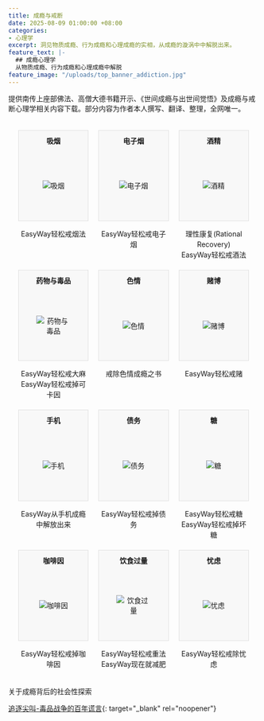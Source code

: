 ```yaml
---
title: 成瘾与戒断
date: 2025-08-09 01:00:00 +08:00
categories:
- 心理学
excerpt: 洞见物质成瘾、行为成瘾和心理成瘾的实相，从成瘾的漩涡中中解脱出来。
feature_text: |-
  ## 成瘾心理学
  从物质成瘾、行为成瘾和心理成瘾中解脱
feature_image: "/uploads/top_banner_addiction.jpg"
---
```


提供南传上座部佛法、高僧大德书籍开示、《世间成瘾与出世间觉悟》及成瘾与戒断心理学相关内容下载。部分内容为作者本人撰写、翻译、整理，全网唯一。

<style>
  .addiction-container {
    display: flex;
    flex-wrap: wrap;
    justify-content: center; /* Center items if the last row is not full */
    gap: 20px; /* Space between items */
    padding: 20px; /* Overall padding around the grid */
    box-sizing: border-box;
  }

  .addiction-category {
    display: flex;
    flex-direction: column;
    align-items: center; /* Center content horizontally within each item */
    text-align: center; /* Center text within the item */
    box-sizing: border-box; /* Include padding and border in the element's total width and height */
    /* Default for mobile: 2 items per row */
    flex: 0 0 calc(50% - 10px); /* 50% width minus half of the gap (20px / 2) for each side */
    max-width: 200px; /* Limit individual item width for better mobile layout */
  }

  /* Media query for PC screens (3 items per row) */
  @media (min-width: 768px) { /* You can adjust this breakpoint as needed */
    .addiction-category {
      flex: 0 0 calc(33.333% - 13.333px); /* 33.333% width minus (2/3 of 20px gap) for each side */
    }
  }

  .category-header {
    background-color: #f8f8f8; /* Light background */
    border: 1px solid #e0e0e0; /* Light border */
    padding: 10px 0; /* Vertical padding for the text */
    width: 100%; /* Take full width of the parent container */
    box-sizing: border-box;
    border-bottom: none; /* Remove bottom border to connect seamlessly with the image div */
  }

  .category-header strong {
    display: block; /* Ensure strong takes full width for proper centering */
  }

  .category-image {
    background-color: #f8f8f8; /* Same light background as the header */
    border: 1px solid #e0e0e0; /* Same light border as the header */
    border-top: none; /* Remove top border to connect seamlessly with the header div */
    width: 100%; /* Make the image container take full width of the parent */
    padding-bottom: 100%; /* Creates a square container (height = width) */
    position: relative; /* Allows absolute positioning of the image inside */
    box-sizing: border-box;
  }

  .category-image img {
    position: absolute; /* Position the image within the square container */
    top: 50%;
    left: 50%;
    transform: translate(-50%, -50%); /* Center the image precisely */
    max-width: 80%; /* Limit image size within the square container to provide internal "padding" */
    max-height: 80%; /* Limit image size within the square container */
    width: auto; /* Allow image to scale while maintaining aspect ratio */
    height: auto; /* Allow image to scale while maintaining aspect ratio */
    object-fit: contain; /* Ensures the entire image is visible within the bounds */
    display: block; /* Removes any extra space below the image */
  }

  .addiction-category p {
    margin-top: 15px; /* Space between the image/header block and the links below */
    margin-bottom: 0;
    padding: 0;
    line-height: 1.5; /* Improve readability of multiple links */
  }

  .addiction-category p a {
    text-decoration: none; /* Remove underline */
    color: inherit; /* Inherit text color from parent */
    display: block; /* Make each link a block element so they stack vertically */
  }
</style>
<div class="addiction-container">
  <div class="addiction-category">
    <div class="category-header">
      <strong>吸烟</strong>
    </div>
    <div class="category-image">
      <img src="/uploads/addiction_smoking.svg" alt="吸烟" />
    </div>
    <p>
      <a href="/%E5%BF%83%E7%90%86%E5%AD%A6/2025/08/09/easyway%E8%BD%BB%E6%9D%BE%E6%88%92%E7%83%9F%E6%B3%95/">EasyWay轻松戒烟法</a>
    </p>
  </div>
  <div class="addiction-category">
    <div class="category-header">
      <strong>电子烟</strong>
    </div>
    <div class="category-image">
      <img src="/uploads/addiction_smoking.svg" alt="电子烟" />
    </div>
    <p>
      <a href="/%E5%BF%83%E7%90%86%E5%AD%A6/2025/08/10/easyway%E8%BD%BB%E6%9D%BE%E6%88%92%E7%94%B5%E5%AD%90%E7%83%9F/">EasyWay轻松戒电子烟</a>
    </p>
  </div>
  <div class="addiction-category">
    <div class="category-header">
      <strong>酒精</strong>
    </div>
    <div class="category-image">
      <img src="/uploads/addiction_alcohol.svg" alt="酒精" />
    </div>
    <p>
      <a href="/%E5%BF%83%E7%90%86%E5%AD%A6/2025/08/09/%E7%90%86%E6%80%A7%E5%BA%B7%E5%A4%8D-rational-recovery/">理性康复(Rational Recovery)</a>
      <a href="/%E5%BF%83%E7%90%86%E5%AD%A6/2025/08/09/easyway%E8%BD%BB%E6%9D%BE%E6%88%92%E9%85%92%E6%B3%95/">EasyWay轻松戒酒法</a>
    </p>
  </div>
  <div class="addiction-category">
    <div class="category-header">
      <strong>药物与毒品</strong>
    </div>
    <div class="category-image">
      <img src="/uploads/addiction_drugs.svg" alt="药物与毒品" />
    </div>
    <p>
      <a href="/%E5%BF%83%E7%90%86%E5%AD%A6/2025/08/10/easyway%E8%BD%BB%E6%9D%BE%E6%88%92%E5%A4%A7%E9%BA%BB/">EasyWay轻松戒大麻</a>
      <a href="/%E5%BF%83%E7%90%86%E5%AD%A6/2025/08/10/easyway%E8%BD%BB%E6%9D%BE%E6%88%92%E6%8E%89%E5%8F%AF%E5%8D%A1%E5%9B%A0/">EasyWay轻松戒掉可卡因</a>
    </p>
  </div>
  <div class="addiction-category">
    <div class="category-header">
      <strong>色情</strong>
    </div>
    <div class="category-image">
      <img src="/uploads/addiction_porn.svg" alt="色情" />
    </div>
    <p>
      <a href="/%E5%BF%83%E7%90%86%E5%AD%A6/2025/08/09/%E6%88%92%E9%99%A4%E8%89%B2%E6%83%85%E6%88%90%E7%98%BE%E4%B9%8B%E4%B9%A6-easypeasy-way%E4%BC%98%E5%8C%96%E7%89%88/">戒除色情成瘾之书</a>
    </p>
  </div>
  <div class="addiction-category">
    <div class="category-header">
      <strong>赌博</strong>
    </div>
    <div class="category-image">
      <img src="/uploads/addiction_gambling.svg" alt="赌博" />
    </div>
    <p>
      <a href="/%E5%BF%83%E7%90%86%E5%AD%A6/2025/08/10/easyway%E8%BD%BB%E6%9D%BE%E6%88%92%E8%B5%8C/">EasyWay轻松戒赌</a>
    </p>
  </div>
  <div class="addiction-category">
    <div class="category-header">
      <strong>手机</strong>
    </div>
    <div class="category-image">
      <img src="/uploads/addiction_mobile.svg" alt="手机" />
    </div>
    <p>
      <a href="/%E5%BF%83%E7%90%86%E5%AD%A6/2025/08/09/%E4%BB%8E%E6%89%8B%E6%9C%BA%E6%88%90%E7%98%BE%E4%B8%AD%E8%A7%A3%E6%94%BE%E5%87%BA%E6%9D%A5/">EasyWay从手机成瘾中解放出来</a>
    </p>
  </div>
  <div class="addiction-category">
    <div class="category-header">
      <strong>债务</strong>
    </div>
    <div class="category-image">
      <img src="/uploads/addiction_debt.svg" alt="债务" />
    </div>
    <p>
      <a href="/%E5%BF%83%E7%90%86%E5%AD%A6/2025/08/09/easyway%E8%BD%BB%E6%9D%BE%E6%88%92%E6%8E%89%E5%80%BA%E5%8A%A1/">EasyWay轻松戒掉债务</a>
    </p>
  </div>
  <div class="addiction-category">
    <div class="category-header">
      <strong>糖</strong>
    </div>
    <div class="category-image">
      <img src="/uploads/addiction_sugar.svg" alt="糖" />
    </div>
    <p>
      <a href="/%E5%BF%83%E7%90%86%E5%AD%A6/2025/08/10/easyway%E8%BD%BB%E6%9D%BE%E6%88%92%E7%B3%96/">EasyWay轻松戒糖</a>
      <a href="/%E5%BF%83%E7%90%86%E5%AD%A6/2025/08/10/easyway%E8%BD%BB%E6%9D%BE%E6%88%92%E6%8E%89%E5%9D%8F%E7%B3%96/">EasyWay轻松戒掉坏糖</a>
    </p>
  </div>
  <div class="addiction-category">
    <div class="category-header">
      <strong>咖啡因</strong>
    </div>
    <div class="category-image">
      <img src="/uploads/addiction_caffeine.svg" alt="咖啡因" />
    </div>
    <p>
      <a href="/%E5%BF%83%E7%90%86%E5%AD%A6/2025/08/10/easyway%E8%BD%BB%E6%9D%BE%E6%88%92%E6%8E%89%E5%92%96%E5%95%A1%E5%9B%A0/">EasyWay轻松戒掉咖啡因</a>
    </p>
  </div>
  <div class="addiction-category">
    <div class="category-header">
      <strong>饮食过量</strong>
    </div>
    <div class="category-image">
      <img src="/uploads/addiction_weight.svg" alt="饮食过量" />
    </div>
    <p>
      <a href="/%E5%BF%83%E7%90%86%E5%AD%A6/2025/08/10/easyway%E8%BD%BB%E6%9D%BE%E6%88%92%E9%87%8D%E6%B3%95/">EasyWay轻松戒重法</a>
      <a href="/%E5%BF%83%E7%90%86%E5%AD%A6/2025/08/10/easyway%E7%8E%B0%E5%9C%A8%E5%B0%B1%E5%87%8F%E8%82%A5/">EasyWay现在就减肥</a>
    </p>
  </div>
  <div class="addiction-category">
    <div class="category-header">
      <strong>忧虑</strong>
    </div>
    <div class="category-image">
      <img src="/uploads/addiction_worrying.svg" alt="忧虑" />
    </div>
    <p>
      <a href="/%E5%BF%83%E7%90%86%E5%AD%A6/2025/08/09/easyway%E8%BD%BB%E6%9D%BE%E6%88%92%E9%99%A4%E5%BF%A7%E8%99%91/">EasyWay轻松戒除忧虑</a>
    </p>
  </div>
</div>

关于成瘾背后的社会性探索

[追逐尖叫-毒品战争的百年谎言](/心理学/精选/2025/08/10/追逐尖叫-毒品战争的百年谎言/){: target="_blank" rel="noopener"}

&nbsp;